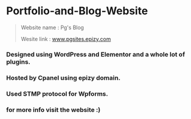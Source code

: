 # Portfolio-and-Blog-Website
> Website name : Pg's Blog
>
> Wesite link : www.pgsites.epizy.com

 
### Designed using WordPress and Elementor and a whole lot of plugins. 
### Hosted by Cpanel using epizy domain.
### Used STMP protocol for Wpforms.
### for more info visit the website :)

